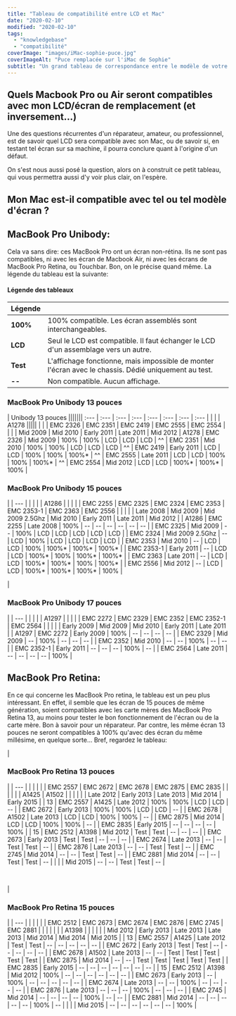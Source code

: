 ```yaml
---
title: "Tableau de compatibilité entre LCD et Mac"
date: "2020-02-10"
modified: "2020-02-10"
tags: 
  - "knowledgebase"
  - "compatibilité"
coverImage: "images/iMac-sophie-puce.jpg"
coverImageAlt: "Puce remplacée sur l'iMac de Sophie"
subtitle: "Un grand tableau de correspondance entre le modèle de votre Mac, et le modèle d'écran LCD qui correspond. Bien utile pour une réparation."
---
```


## Quels Macbook Pro ou Air seront compatibles avec mon LCD/écran de remplacement (et inversement...)

Une des questions récurrentes d'un réparateur, amateur, ou professionnel, est de savoir quel LCD sera compatible avec son Mac, ou de savoir si, en testant tel écran sur sa machine, il pourra conclure quant à l'origine d'un défaut.

On s'est nous aussi posé la question, alors on à construit ce petit tableau, qui vous permettra aussi d'y voir plus clair, on l'espère.

## Mon Mac est-il compatible avec tel ou tel **modèle** d'écran ?

## MacBook Pro Unibody:

Cela va sans dire: ces MacBook Pro ont un écran non-rétina. Ils ne sont pas compatibles, ni avec les écran de Macbook Air, ni avec les écrans de MacBook Pro Retina, ou Touchbar. Bon, on le précise quand même. La légende du tableau est la suivante:
 
#### **Légende des tableaux**


| Légende  ||
| :-- | :-- | 
| **100%** | 100% compatible. Les écran assemblés sont interchangeables. |
| **LCD** | Seul le LCD est compatible. Il faut échanger le LCD d'un assemblage vers un autre. |
| **Test** | L'affichage fonctionne, mais impossible de monter l'écran avec le chassis. Dédié uniquement au test. |
| **\--** | Non compatible. Aucun affichage. |


### **MacBook Pro Unibody 13 pouces**

 |  Unibody 13 pouces |||||||
 :--- | :--- | :--- | :--- | :--- | :--- | :--- | :--- |
 | | |    A1278     |||||
 | | | EMC 2326 | EMC 2351 | EMC 2419 | EMC 2555 | EMC 2554 |
 | | | Mid 2009 | Mid 2010 | Early 2011 | Late 2011 | Mid 2012 |
A1278 | EMC 2326 | Mid 2009 | 100% | 100% | LCD | LCD | LCD |
^^ | EMC 2351 | Mid 2010 | 100% | 100% | LCD | LCD | LCD |
^^ | EMC 2419 | Early 2011 | LCD | LCD | 100% | 100% | 100%\* |
^^ | EMC 2555 | Late 2011 | LCD | LCD | 100% | 100% | 100%\* |
^^ | EMC 2554 | Mid 2012 | LCD | LCD | 100%\* | 100%\* | 100% |



### **MacBook Pro Unibody 15 pouces**

 |
| --- |
|  |  |  | A1286 |
|  |  |  | EMC 2255 | EMC 2325 | EMC 2324 | EMC 2353 | EMC 2353-1 | EMC 2363 | EMC 2556 |
|  |  |  | Late 2008 | Mid 2009 | Mid 2009 2.5Ghz | Mid 2010 | Early 2011 | Late 2011 | Mid 2012 |
| A1286 | EMC 2255 | Late 2008 | 100% | \-- | \-- | \-- | \-- | \-- | \-- |
| EMC 2325 | Mid 2009 | \-- | 100% | LCD | LCD | LCD | LCD | LCD |
| EMC 2324 | Mid 2009 2.5Ghz | \-- | LCD | 100% | LCD | LCD | LCD | LCD |
| EMC 2353 | Mid 2010 | \-- | LCD | LCD | 100% | 100%\* | 100%\* | 100%\* |
| EMC 2353-1 | Early 2011 | \-- | LCD | LCD | 100%\* | 100% | 100%\* | 100%\* |
| EMC 2363 | Late 2011 | \-- | LCD | LCD | 100%\* | 100%\* | 100% | 100%\* |
| EMC 2556 | Mid 2012 | \-- | LCD | LCD | 100%\* | 100%\* | 100%\* | 100% |

| 
### **MacBook Pro Unibody 17 pouces**

 |
| --- |
|  |  |  | A1297 |
|  |  |  | EMC 2272 | EMC 2329 | EMC 2352 | EMC 2352-1 | EMC 2564 |
|  |  |  | Early 2009 | Mid 2009 | Mid 2010 | Early 2011 | Late 2011 |
| A1297 | EMC 2272 | Early 2009 | 100% | \-- | \-- | \-- | \-- |
| EMC 2329 | Mid 2009 | \-- | 100% | \-- | \-- | \-- |
| EMC 2352 | Mid 2010 | \-- | \-- | 100% | \-- | \-- |
| EMC 2352-1 | Early 2011 | \-- | \-- | \-- | 100% | \-- |
| EMC 2564 | Late 2011 | \-- | \-- | \-- | \-- | 100% |

## MacBook Pro Retina:

En ce qui concerne les MacBook Pro retina, le tableau est un peu plus intéressant. En effet, il semble que les écran de 15 pouces de même génération, soient compatibles avec les carte mères des MacBook Pro Retina 13, au moins pour tester le bon fonctionnement de l'écran ou de la carte mère. Bon à savoir pour un réparateur. Par contre, les même écran 13 pouces ne seront compatibles à 100% qu'avec des écran du même millésime, en quelque sorte... Bref, regardez le tableau:

| 
### **MacBook Pro Retina 13 pouces**

 |
| --- |
|  |  |  |  | EMC 2557 | EMC 2672 | EMC 2678 | EMC 2875 | EMC 2835 |
|  |  |  |  | A1425 | A1502 |
|  |  |  |  | Late 2012 | Early 2013 | Late 2013 | Mid 2014 | Early 2015 |
| 13 | EMC 2557 | A1425 | Late 2012 | 100% | 100% | LCD | LCD | \-- |
| EMC 2672 | Early 2013 | 100% | 100% | LCD | LCD | \-- |
| EMC 2678 | A1502 | Late 2013 | LCD | LCD | 100% | 100% | \-- |
| EMC 2875 | Mid 2014 | LCD | LCD | 100% | 100% | \-- |
| EMC 2835 | Early 2015 | \-- | \-- | \-- | \-- | 100% |
| 15 | EMC 2512 | A1398 | Mid 2012 | Test | Test | \-- | \-- | \-- |
| EMC 2673 | Early 2013 | Test | Test | \-- | \-- | \-- |
| EMC 2674 | Late 2013 | \-- | \-- | Test | Test | \-- |
| EMC 2876 | Late 2013 | \-- | \-- | Test | Test | \-- |
| EMC 2745 | Mid 2014 | \-- | \-- | Test | Test | \-- |
| EMC 2881 | Mid 2014 | \-- | \-- | Test | Test | \-- |
|  |  | Mid 2015 | \-- | \-- | Test | Test | \-- |

 

| 
### **MacBook Pro Retina 15 pouces**

 |
| --- |
|  |  |  |  | EMC 2512 | EMC 2673 | EMC 2674 | EMC 2876 | EMC 2745 | EMC 2881 |  |
|  |  |  |  | A1398 |
|  |  |  |  | Mid 2012 | Early 2013 | Late 2013 | Late 2013 | Mid 2014 | Mid 2014 | Mid 2015 |
| 13 | EMC 2557 | A1425 | Late 2012 | Test | Test | \-- | \-- | \-- | \-- | \-- |
| EMC 2672 | Early 2013 | Test | Test | \-- | \-- | \-- | \-- | \-- |
| EMC 2678 | A1502 | Late 2013 | \-- | \-- | Test | Test | Test | Test | Test |
| EMC 2875 | Mid 2014 | \-- | \-- | Test | Test | Test | Test | Test |
| EMC 2835 | Early 2015 | \-- | \-- | \-- | \-- | \-- | \-- | \-- |
| 15 | EMC 2512 | A1398 | Mid 2012 | 100% | \-- | \-- | \-- | \-- | \-- | \-- |
| EMC 2673 | Early 2013 | \-- | 100% | \-- | \-- | \-- | \-- | \-- |
| EMC 2674 | Late 2013 | \-- | \-- | 100% | \-- | \-- | \-- | \-- |
| EMC 2876 | Late 2013 | \-- | \-- | \-- | 100% | \-- | \-- | \-- |
| EMC 2745 | Mid 2014 | \-- | \-- | \-- | \-- | 100% | \-- | \-- |
| EMC 2881 | Mid 2014 | \-- | \-- | \-- | \-- | \-- | 100% | \-- |
|  |  | Mid 2015 | \-- | \-- | \-- | \-- | \-- | \-- | 100% |
